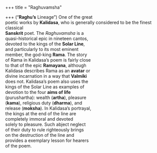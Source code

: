 +++
title = "Raghuvamsha"

+++
(“**Raghu’s** Lineage”) One of the great  
poetic works by **Kalidasa**, who is generally considered to be the finest classical  
**Sanskrit** poet. The *Raghuvamsha* is a  
quasi-historical epic in nineteen cantos,  
devoted to the kings of the **Solar Line**,  
and particularly to its most eminent  
member, the god-king **Rama**. The story  
of Rama in Kalidasa’s poem is fairly close  
to that of the epic **Ramayana**, although  
Kalidasa describes Rama as an **avatar** or  
divine incarnation in a way that **Valmiki**  
does not. Kalidasa’s poem also uses the  
kings of the Solar Line as examples of  
devotion to the four **aims of life**  
(purushartha): wealth (**artha**), pleasure  
(**kama**), religious duty (**dharma**), and  
release (**moksha**). In Kalidasa’s portrayal,  
the kings at the end of the line are  
completely immoral and devoted  
solely to pleasure. Such abject neglect  
of their duty to rule righteously brings  
on the destruction of the line and  
provides a exemplary lesson for hearers  
of the poem.